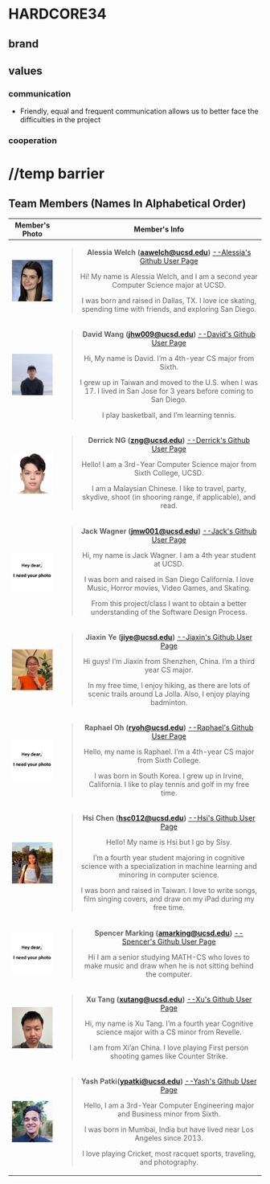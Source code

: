 # HARDCORE34

## brand

## values
### communication
- Friendly, equal and frequent communication allows us to better face the difficulties in the project

### cooperation



# //temp barrier

## Team Members (Names In Alphabetical Order)
|Member's Photo| Member's Info|
|:-:|:-:|
|<img style="float: left; " src="admin/../pictures/Alessia's%20Photo.jpg" width="100">|<blockquote> **Alessia Welch (aawelch@ucsd.edu)** [--Alessia's Github User Page](https://github.com/alessiawelch) <p>Hi! My name is Alessia Welch, and I am a second year Computer Science major at UCSD.</p> <p>I was born and raised in Dallas, TX. I love ice skating, spending time with friends, and exploring San Diego.</p> </blockquote>|
|<img style="float: left; " src="admin/../pictures/David's%20Photo.jpg" width="100">|<blockquote> **David Wang (jhw009@ucsd.edu)** [--David's Github User Page]( https://github.com/DavidWangwjhe)<p>Hi, My name is David. I’m a 4th-year CS major from Sixth.</p> <p>I grew up in Taiwan and moved to the U.S. when I was 17. I lived in San Jose for 3 years before coming to San Diego.</p> <p>I play basketball, and I’m learning tennis.</p></blockquote>|
|<img style="float: left; " src="admin/../pictures/Derrick's%20Photo.jpg" width="100">|<blockquote> **Derrick NG (zng@ucsd.edu)** [--Derrick's Github User Page](https://github.com/NGZheWee)<p>Hello! I am a 3rd-Year Computer Science major from Sixth College, UCSD.</p> <p>I am a Malaysian Chinese. I like to travel, party, skydive, shoot (in shooring range, if applicable), and read.</p></blockquote>|
|<img style="float: left; " src="admin/../pictures/Jack's%20Photo.jpg" width="100">|<blockquote> **Jack Wagner (jmw001@ucsd.edu)** [--Jack's Github User Page](https://github.com/Jackcool81)<p>Hi, my name is Jack Wagner. I am a 4th year student at UCSD.</p> <p> I was born and raised in San Diego California. I love Music, Horror movies, Video Games, and Skating.</p> <p>From this project/class I want to obtain a better understanding of the Software Design Process. </p></blockquote>|
|<img style="float: left; " src="admin/../pictures/JiaXin's%20Photo.jpg" width="100">|<blockquote> **Jiaxin Ye (jiye@ucsd.edu)** [--Jiaxin's Github User Page](https://github.com/jiaxin-yeah)<p>Hi guys! I’m Jiaxin from Shenzhen, China. I’m a third year CS major.</p> <p>In my free time, I enjoy hiking, as there are lots of scenic trails around La Jolla. Also, I enjoy playing badminton.</p></blockquote>|
|<img style="float: left; " src="admin/../pictures/Raphael's%20Photo.jpg" width="100">|<blockquote> **Raphael Oh (ryoh@ucsd.edu)** [--Raphael's Github User Page](https://github.com/raphaeloh96)<p>Hello, my name is Raphael. I’m a 4th-year CS major from Sixth College.</p> <p>I was born in South Korea. I grew up in Irvine, California. I like to play tennis and golf in my free time.</p></blockquote>|
|<img style="float: left; " src="admin/../pictures/Hsi's%20Photo.jpg" width="100">|<blockquote> **Hsi Chen (hsc012@ucsd.edu)** [--Hsi's Github User Page](https://github.com/hsc012)<p>Hello! My name is Hsi but I go by Sisy.</P> <p>I’m a fourth year student majoring in cognitive science with a specialization in machine learning and minoring in computer science.</p> <p> I was born and raised in Taiwan. I love to write songs, film singing covers, and draw on my iPad during my free time.</p></blockquote>|
|<img style="float: left; " src="admin/../pictures/Spencer's%20Photo.jpg" width="100">|<blockquote> **Spencer Marking (amarking@ucsd.edu)** [--Spencer's Github User Page](https://github.com/asmarking  )<p>Hi I am a senior studying MATH-CS who loves to make music and draw when he is not sitting behind the computer.</p></blockquote>|
|<img style="float: left; " src="admin/../pictures/Xu's%20Photo.jpg" width="100">|<blockquote> **Xu Tang (xutang@ucsd.edu)** [--Xu's Github User Page](https://github.com/XuTang9)<p>Hi, my name is Xu Tang. I’m a fourth year Cognitive science major with a CS minor from Revelle.</p> <p>I am from Xi’an China. I love playing First person shooting games like Counter Strike.</p></blockquote>|
|<img style="float: left; " src="admin/../pictures/Yash's%20Photo.jpg" width="100">|<blockquote> **Yash Patki(ypatki@ucsd.edu)** [--Yash's Github User Page]( https://github.com/YashPatki02 )<p>Hello, I am a 3rd-Year Computer Engineering major and Business minor from Sixth.</p> <p>I was born in Mumbai, India but have lived near Los Angeles since 2013.</p> <p>I love playing Cricket, most racquet sports, traveling, and photography. </p></blockquote>|
